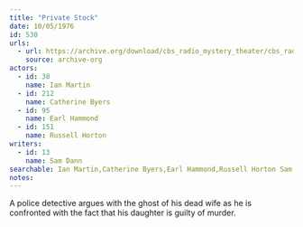 ```yaml
---
title: "Private Stock"
date: 10/05/1976
id: 530
urls: 
  - url: https://archive.org/download/cbs_radio_mystery_theater/cbs_radio_mystery_theater-0501-0550.zip/cbs_radio_mystery_theater-0501-0550%2Fcbsrmt_0530_private_stock.mp3
    source: archive-org
actors:  
  - id: 38
    name: Ian Martin  
  - id: 212
    name: Catherine Byers  
  - id: 95
    name: Earl Hammond  
  - id: 151
    name: Russell Horton
writers:  
  - id: 13
    name: Sam Dann
searchable: Ian Martin,Catherine Byers,Earl Hammond,Russell Horton Sam Dann
notes:  
---
```

A police detective argues with the ghost of his dead wife as he is confronted with the fact that his daughter is guilty of murder.